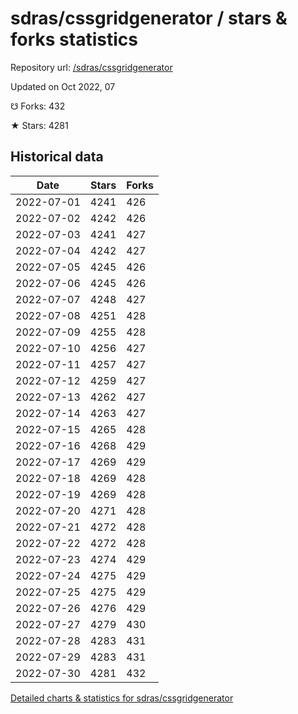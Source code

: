 # sdras/cssgridgenerator / stars & forks statistics

Repository url: [/sdras/cssgridgenerator](https://github.com/sdras/cssgridgenerator)

Updated on Oct 2022, 07

☋ Forks: 432

★ Stars: 4281

## Historical data
| Date | Stars | Forks |
|------|-------|-------|
| 2022-07-01 | 4241 | 426 | 
| 2022-07-02 | 4242 | 426 | 
| 2022-07-03 | 4241 | 427 | 
| 2022-07-04 | 4242 | 427 | 
| 2022-07-05 | 4245 | 426 | 
| 2022-07-06 | 4245 | 426 | 
| 2022-07-07 | 4248 | 427 | 
| 2022-07-08 | 4251 | 428 | 
| 2022-07-09 | 4255 | 428 | 
| 2022-07-10 | 4256 | 427 | 
| 2022-07-11 | 4257 | 427 | 
| 2022-07-12 | 4259 | 427 | 
| 2022-07-13 | 4262 | 427 | 
| 2022-07-14 | 4263 | 427 | 
| 2022-07-15 | 4265 | 428 | 
| 2022-07-16 | 4268 | 429 | 
| 2022-07-17 | 4269 | 429 | 
| 2022-07-18 | 4269 | 428 | 
| 2022-07-19 | 4269 | 428 | 
| 2022-07-20 | 4271 | 428 | 
| 2022-07-21 | 4272 | 428 | 
| 2022-07-22 | 4272 | 428 | 
| 2022-07-23 | 4274 | 429 | 
| 2022-07-24 | 4275 | 429 | 
| 2022-07-25 | 4275 | 429 | 
| 2022-07-26 | 4276 | 429 | 
| 2022-07-27 | 4279 | 430 | 
| 2022-07-28 | 4283 | 431 | 
| 2022-07-29 | 4283 | 431 | 
| 2022-07-30 | 4281 | 432 | 


[Detailed charts & statistics for sdras/cssgridgenerator](https://reviewgithub.com/rep/sdras/cssgridgenerator)
